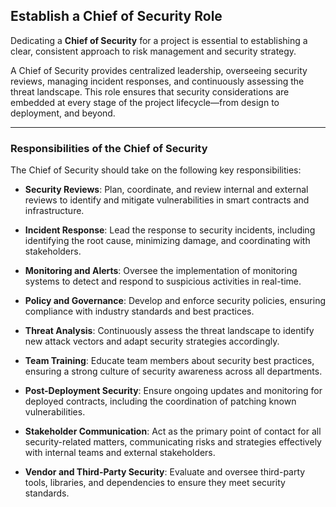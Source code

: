 ## Establish a Chief of Security Role

Dedicating a **Chief of Security** for a project is essential to establishing a clear, consistent approach to risk management and security strategy.

A Chief of Security provides centralized leadership, overseeing security reviews, managing incident responses, and continuously assessing the threat landscape. This role ensures that security considerations are embedded at every stage of the project lifecycle—from design to deployment, and beyond.

---

### Responsibilities of the Chief of Security

The Chief of Security should take on the following key responsibilities:

- **Security Reviews**: Plan, coordinate, and review internal and external reviews to identify and mitigate vulnerabilities in smart contracts and infrastructure.

- **Incident Response**: Lead the response to security incidents, including identifying the root cause, minimizing damage, and coordinating with stakeholders.

- **Monitoring and Alerts**: Oversee the implementation of monitoring systems to detect and respond to suspicious activities in real-time.

- **Policy and Governance**: Develop and enforce security policies, ensuring compliance with industry standards and best practices.

- **Threat Analysis**: Continuously assess the threat landscape to identify new attack vectors and adapt security strategies accordingly.

- **Team Training**: Educate team members about security best practices, ensuring a strong culture of security awareness across all departments.

- **Post-Deployment Security**: Ensure ongoing updates and monitoring for deployed contracts, including the coordination of patching known vulnerabilities.

- **Stakeholder Communication**: Act as the primary point of contact for all security-related matters, communicating risks and strategies effectively with internal teams and external stakeholders.

- **Vendor and Third-Party Security**: Evaluate and oversee third-party tools, libraries, and dependencies to ensure they meet security standards.